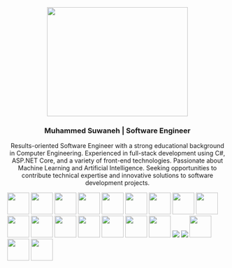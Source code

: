 
<div id="header" align="center" margin="25px">
  <img src="https://www.dropbox.com/scl/fi/2nr9wfxlcpwlemhim3qvw/Slide-16_9-3.png?rlkey=laxlj1i7sf0j9vxbfu14n3sft&raw=1" width="80%" height="250"  /> 
  <div id="badges">
    <h3>Muhammed Suwaneh | <span><b>Software Engineer</b></span></h3>
  </div>
  
  Results-oriented Software Engineer with a strong educational background in Computer Engineering. Experienced in full-stack development using C#, ASP.NET Core, and a variety of front-end technologies. Passionate about Machine Learning and Artificial Intelligence. Seeking opportunities to contribute technical expertise and innovative solutions to software development projects.
  
</div>

<div id="badges" margin="25px">
  <img src="https://user-images.githubusercontent.com/25181517/192158954-f88b5814-d510-4564-b285-dff7d6400dad.png" width="50px" height="50px"/>
  <img src="https://user-images.githubusercontent.com/25181517/183898674-75a4a1b1-f960-4ea9-abcb-637170a00a75.png" width="50px" height="50px"/>
  <img src="https://user-images.githubusercontent.com/25181517/117447155-6a868a00-af3d-11eb-9cfe-245df15c9f3f.png" width="50px" height="50px"/>
  <img src="https://user-images.githubusercontent.com/25181517/121401671-49102800-c959-11eb-9f6f-74d49a5e1774.png" width="50px" height="50px"/>
  <img src="https://user-images.githubusercontent.com/25181517/189716855-2c69ca7a-5149-4647-936d-780610911353.png" width="50px" height="50px"/>
  <img src="https://user-images.githubusercontent.com/25181517/183897015-94a058a6-b86e-4e42-a37f-bf92061753e5.png" width="50px" height="50px"/>
  <img src="https://www.dropbox.com/s/i83q23mj6li239j/download%20%281%29.png?raw=1" width="50px" height="50px"/>
  <img src="https://www.dropbox.com/s/wo7otvjrdobsqp6/download.png?raw=1" width="50px" height="50px"/>
  <img src="https://www.dropbox.com/s/zghpe3q6cvdswy7/microsoft-sql-server-logo-svgrepo-com.png?raw=1" width="50px" height="50px"/>
  <img src="https://encrypted-tbn0.gstatic.com/images?q=tbn:ANd9GcS7gmv65nxUV9rPmaJRuu4GL77Czoqvh9Qv0g&usqp=CAU" width="50px" height="50px"/>
  <img src="https://user-images.githubusercontent.com/25181517/192107858-fe19f043-c502-4009-8c47-476fc89718ad.png" width="50px" height="50px"/>
  <img src="https://user-images.githubusercontent.com/25181517/192108372-f71d70ac-7ae6-4c0d-8395-51d8870c2ef0.png" width="50px" height="50px"/>
  <img src="https://user-images.githubusercontent.com/25181517/192108374-8da61ba1-99ec-41d7-80b8-fb2f7c0a4948.png" width="50px" height="50px"/>
  <img src="https://user-images.githubusercontent.com/25181517/186711335-a3729606-5a78-4496-9a36-06efcc74f800.png" width="50px" height="50px"/>
  <img src="https://user-images.githubusercontent.com/25181517/121405384-444d7300-c95d-11eb-959f-913020d3bf90.png" width="50px" height="50px"/>
  <img src="https://user-images.githubusercontent.com/25181517/121405754-b4f48f80-c95d-11eb-8893-fc325bde617f.png" width="50px" height="50px"/>
  <img src="https://skillicons.dev/icons?i=heroku" />
  <img src="https://skillicons.dev/icons?i=vercel" />
  <img src="https://www.dropbox.com/scl/fi/1yv9h4uz9bqys2da6a9tg/typescript-icon-icon-1024x1024-vh3pfez8.png?rlkey=s2prsdii4s1zn723hur9c2g2z&raw=1" width="50px" height="50px"/>
  <img src="https://www.dropbox.com/scl/fi/6y3qgyiptl6s76z35aih1/873107.png?rlkey=vutusi3gurzo22b7w0i3twgd6&raw=1" width="50px" height="50px"/>
  <img src="https://www.dropbox.com/scl/fi/l1l6ca9spp59im9p1vbdx/file-type-angular-icon-1907x2048-tobdkjt1.png?rlkey=ehe3kxwifv9erl6l73d45cok1&raw=1" width="50px" height="50px"/>
</div>
